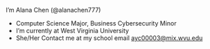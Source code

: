 I’m Alana Chen (@alanachen777)
- Computer Science Major, Business Cybersecurity Minor
-  I’m currently at West Virginia University 
- She/Her
Contact me at my school email ayc00003@mix.wvu.edu

<!---
alanachen777/alanachen777 is a ✨ special ✨ repository because its `README.md` (this file) appears on your GitHub profile.
You can click the Preview link to take a look at your changes.
--->
